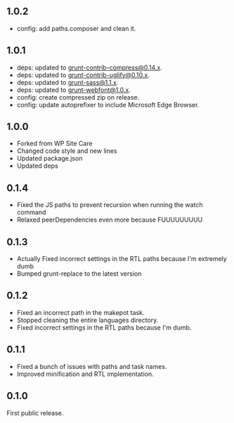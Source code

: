 ## 1.0.2

- config: add paths.composer and clean it.

## 1.0.1

- deps: updated to grunt-contrib-compress@0.14.x.
- deps: updated to grunt-contrib-uglify@0.10.x.
- deps: updated to grunt-sass@1.1.x.
- deps: updated to grunt-webfont@1.0.x.
- config: create compressed zip on release.
- config: update autoprefixer to include Microsoft Edge Browser.

## 1.0.0

- Forked from WP Site Care
- Changed code style and new lines
- Updated package.json
- Updated deps

## 0.1.4

- Fixed the JS paths to prevent recursion when running the watch command
- Relaxed peerDependencies even more because FUUUUUUUUU

## 0.1.3

- Actually Fixed incorrect settings in the RTL paths because I'm extremely dumb
- Bumped grunt-replace to the latest version

## 0.1.2

- Fixed an incorrect path in the makepot task.
- Stopped cleaning the entire languages directory.
- Fixed incorrect settings in the RTL paths because I'm dumb.

## 0.1.1

- Fixed a bunch of issues with paths and task names.
- Improved minification and RTL implementation.

## 0.1.0

First public release.
